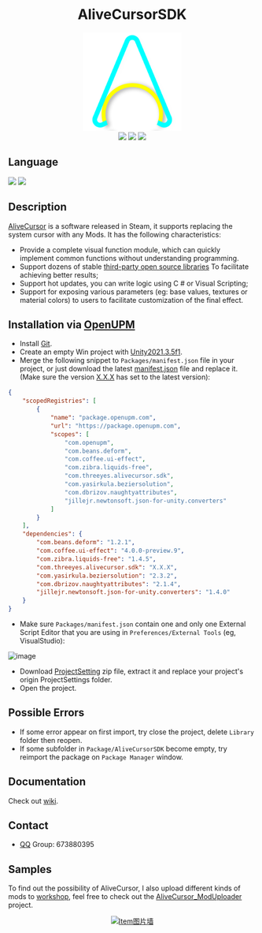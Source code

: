 <h1 align="center">AliveCursorSDK</h1>

<p align="center">
    <a href="https://store.steampowered.com/app/1606490/Alive_Cursor/"><img src="https://github.com/Threeyes/AliveCursorSDK/blob/main/Threeyes/SDK/Textures/ACSDK%20Icon.png?raw=true" alt="Logo" width="200px" height="200px" />
    <br />
	<a href="https://download.unity3d.com/download_unity/40eb3a945986/UnityDownloadAssistant-2021.3.5f1.exe"><img src="https://img.shields.io/badge/%20Unity-2021.3.5f1%20-blue" /></a>
	<a href="https://openupm.com/packages/com.threeyes.alivecursor.sdk/"><img src="https://img.shields.io/npm/v/com.threeyes.alivecursor.sdk?label=openupm&amp;registry_uri=https://package.openupm.com" /></a>
	<a href="https://github.com/Threeyes/AliveCursorSDK/blob/main/LICENSE"><img src="https://img.shields.io/badge/License-MIT-brightgreen.svg" /></a>
    <br />
</p>

## Language
<p float="left">
  <a href="https://github.com/Threeyes/AliveCursorSDK/blob/main/locale/README-zh-CN.md"><img src="https://raw.githubusercontent.com/hampusborgos/country-flags/main/png100px/cn.png"/></a>
    <a href="https://github.com/Threeyes/AliveCursorSDK"><img src="https://raw.githubusercontent.com/hampusborgos/country-flags/main/png100px/us.png"/></a>
</p>

## Description
[AliveCursor](https://store.steampowered.com/app/1606490/Alive_Cursor/) is a software released in Steam, it supports replacing the system cursor with any Mods. It has the following characteristics:
+ Provide a complete visual function module, which can quickly implement common functions without understanding programming.
+ Support dozens of stable [third-party open source libraries](https://github.com/Threeyes/AliveCursorSDK/wiki/Third-party) To facilitate achieving better results;
+ Support hot updates, you can write logic using C # or Visual Scripting;
+ Support for exposing various parameters (eg: base values, textures or material colors) to users to facilitate customization of the final effect.

## Installation via [OpenUPM](https://openupm.com/packages/com.threeyes.alivecursor.sdk/)
+ Install [Git](https://git-scm.com/).
+ Create an empty Win project with [Unity2021.3.5f1](https://download.unity3d.com/download_unity/40eb3a945986/UnityDownloadAssistant-2021.3.5f1.exe).
+ Merge the following snippet to `Packages/manifest.json` file in your project, or just download the latest [manifest.json](https://raw.githubusercontent.com/Threeyes/AliveCursorSDK/main/ProjectConfig~/manifest.json) file and replace it. (Make sure the version <u>X.X.X</u> has set to the latest version):
```json
{
    "scopedRegistries": [
        {
            "name": "package.openupm.com",
            "url": "https://package.openupm.com",
            "scopes": [
                "com.openupm",
                "com.beans.deform",
                "com.coffee.ui-effect",
                "com.zibra.liquids-free",
                "com.threeyes.alivecursor.sdk",
                "com.yasirkula.beziersolution",
                "com.dbrizov.naughtyattributes",
                "jillejr.newtonsoft.json-for-unity.converters"
            ]
        }
    ],
    "dependencies": {
        "com.beans.deform": "1.2.1",
        "com.coffee.ui-effect": "4.0.0-preview.9",
        "com.zibra.liquids-free": "1.4.5",
        "com.threeyes.alivecursor.sdk": "X.X.X",
        "com.yasirkula.beziersolution": "2.3.2",
        "com.dbrizov.naughtyattributes": "2.1.4",
        "jillejr.newtonsoft.json-for-unity.converters": "1.4.0"
    }
}
```
+ Make sure `Packages/manifest.json` contain one and only one External Script Editor that you are using in `Preferences/External Tools` (eg, VisualStudio):

![image](https://user-images.githubusercontent.com/13210990/180822147-5a917199-279f-4cbb-a073-32e5078e2709.png)

+ Download [ProjectSetting](https://raw.githubusercontent.com/Threeyes/AliveCursorSDK/main/ProjectConfig~/ProjectSettings.zip) zip file, extract it and replace your project's origin ProjectSettings folder.
+ Open the project.

## Possible Errors
+ If some error appear on first import, try close the project, delete `Library` folder then reopen.
+ If some subfolder in `Package/AliveCursorSDK` become empty, try reimport the package on `Package Manager` window.

## Documentation
Check out [wiki](https://github.com/Threeyes/AliveCursorSDK/wiki).

## Contact
+ [QQ](https://im.qq.com/index/) Group: 673880395

## Samples
To find out the possibility of AliveCursor, I also upload different kinds of mods to [workshop](https://steamcommunity.com/profiles/76561199378980403/myworkshopfiles/?appid=1606490), feel free to check out the [AliveCursor_ModUploader](https://github.com/Threeyes/AliveCursor_ModUploader) project.
<p align="center">
    <a href="https://github.com/Threeyes/AliveCursor_ModUploader"><img src="https://user-images.githubusercontent.com/13210990/195757514-014d8d7d-b0bf-438c-9e53-40300185e1a2.gif" alt="Item图片墙" width="600px" height="450px" />
    <br />
</p>    